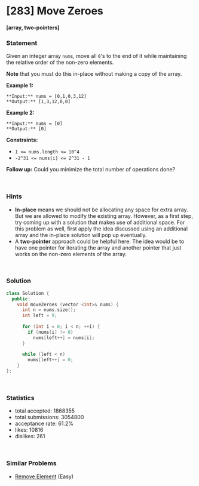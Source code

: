 # [283] Move Zeroes

**[array, two-pointers]**

### Statement

Given an integer array `nums`, move all `0`'s to the end of it while maintaining the relative order of the non-zero elements.

**Note** that you must do this in-place without making a copy of the array.


**Example 1:**

```
**Input:** nums = [0,1,0,3,12]
**Output:** [1,3,12,0,0]

```
**Example 2:**

```
**Input:** nums = [0]
**Output:** [0]

```

**Constraints:**
* `1 <= nums.length <= 10^4`
* `-2^31 <= nums[i] <= 2^31 - 1`


**Follow up:** Could you minimize the total number of operations done?

<br>

### Hints

- <b>In-place</b> means we should not be allocating any space for extra array. But we are allowed to modify the existing array. However, as a first step, try coming up with a solution that makes use of additional space. For this problem as well, first apply the idea discussed using an additional array and the in-place solution will pop up eventually.
- A <b>two-pointer</b> approach could be helpful here. The idea would be to have one pointer for iterating the array and another pointer that just works on the non-zero elements of the array.

<br>

### Solution

```cpp
class Solution {
  public:
    void moveZeroes (vector <int>& nums) {
      int n = nums.size();
      int left = 0;
      
      for (int i = 0; i < n; ++i) {
        if (nums[i] != 0)
          nums[left++] = nums[i];
      }
      
      while (left < n)
        nums[left++] = 0;
    }
};
```

<br>

### Statistics

- total accepted: 1868355
- total submissions: 3054800
- acceptance rate: 61.2%
- likes: 10816
- dislikes: 261

<br>

### Similar Problems

- [Remove Element](https://leetcode.com/problems/remove-element) (Easy)
